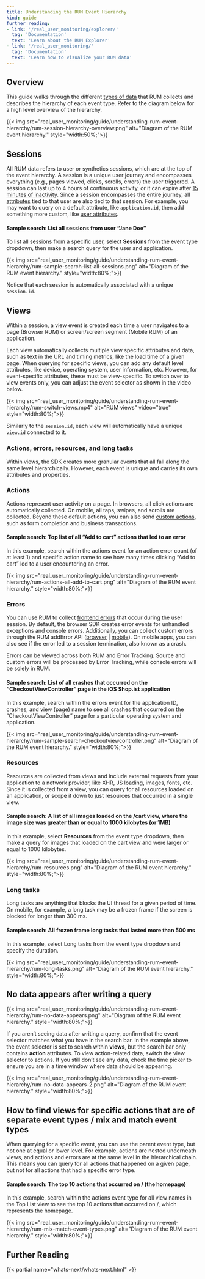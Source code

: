 ```yaml
---
title: Understanding the RUM Event Hierarchy
kind: guide
further_reading:
- link: '/real_user_monitoring/explorer/'
  tag: 'Documentation'
  text: 'Learn about the RUM Explorer'
- link: '/real_user_monitoring/'
  tag: 'Documentation'
  text: 'Learn how to visualize your RUM data'
---
```


## Overview

This guide walks through the different [types of data][1] that RUM collects and describes the hierarchy of each event type. Refer to the diagram below for a high level overview of the hierarchy.

{{< img src="real_user_monitoring/guide/understanding-rum-event-hierarchy/rum-session-hierarchy-overview.png" alt="Diagram of the RUM event hierarchy." style="width:50%;">}}

## Sessions
All RUM data refers to user or synthetics sessions, which are at the top of the event hierarchy. A session is a unique user journey and encompasses everything (e.g., pages viewed, clicks, scrolls, errors) the user triggered. A session can last up to 4 hours of continuous activity, or it can expire after [15 minutes of inactivity][2]. Since a session encompasses the entire journey, all [attributes][3] tied to that user are also tied to that session. For example, you may want to query on a default attribute, like `application.id`, then add something more custom, like [user attributes][4].

#### Sample search: List all sessions from user “Jane Doe”

To list all sessions from a specific user, select **Sessions** from the event type dropdown, then make a search query for the user and application.

{{< img src="real_user_monitoring/guide/understanding-rum-event-hierarchy/rum-sample-search-list-all-sessions.png" alt="Diagram of the RUM event hierarchy." style="width:80%;">}}

Notice that each session is automatically associated with a unique `session.id`.

## Views
Within a session, a view event is created each time a user navigates to a page (Browser RUM) or screen/screen segment (Mobile RUM) of an application. 

Each view automatically collects multiple view specific attributes and data, such as text in the URL and timing metrics, like the load time of a given page. When querying for specific views, you can add any default level attributes, like device, operating system, user information, etc. However, for event-specific attributes, these must be view-specific. To switch over to view events only, you can adjust the event selector as shown in the video below.

{{< img src="real_user_monitoring/guide/understanding-rum-event-hierarchy/rum-switch-views.mp4" alt="RUM views" video="true" style="width:80%;">}}

Similarly to the `session.id`, each view will automatically have a unique `view.id` connected to it. 

### Actions, errors, resources, and long tasks

Within views, the SDK creates more granular events that all fall along the same level hierarchically. However, each event is unique and carries its own attributes and properties.

### Actions

Actions represent user activity on a page. In browsers, all click actions are automatically collected. On mobile, all taps, swipes, and scrolls are collected. Beyond these default actions, you can also send [custom actions][5], such as form completion and business transactions. 

#### Sample search: Top list of all “Add to cart” actions that led to an error 

In this example, search within the actions event for an action error count (of at least 1) and specific action name to see how many times clicking “Add to cart” led to a user encountering an error.

{{< img src="real_user_monitoring/guide/understanding-rum-event-hierarchy/rum-actions-all-add-to-cart.png" alt="Diagram of the RUM event hierarchy." style="width:80%;">}}

### Errors

You can use RUM to collect [frontend errors][6] that occur during the user session. By default, the browser SDK creates error events for unhandled exceptions and console errors. Additionally, you can collect custom errors through the RUM addError API ([browser][7] | [mobile][8]). On mobile apps, you can also see if the error led to a session termination, also known as a crash.

Errors can be viewed across both RUM and Error Tracking. Source and custom errors will be processed by Error Tracking, while console errors will be solely in RUM.

#### Sample search: List of all crashes that occurred on the “CheckoutViewController” page in the iOS Shop.ist application

In this example, search within the errors event for the application ID, crashes, and view (page) name to see all crashes that occurred on the “CheckoutViewController” page for a particular operating system and application.

{{< img src="real_user_monitoring/guide/understanding-rum-event-hierarchy/rum-sample-search-checkoutviewcontroller.png" alt="Diagram of the RUM event hierarchy." style="width:80%;">}}

### Resources
Resources are collected from views and include external requests from your application to a network provider, like XHR, JS loading, images, fonts, etc. Since it is collected from a view, you can query for all resources loaded on an application, or scope it down to just resources that occurred in a single view. 

#### Sample search: A list of all images loaded on the /cart view, where the image size was greater than or equal to 1000 kilobytes (or 1MB)

In this example, select **Resources** from the event type dropdown, then make a query for images that loaded on the cart view and were larger or equal to 1000 kilobytes.

{{< img src="real_user_monitoring/guide/understanding-rum-event-hierarchy/rum-resources.png" alt="Diagram of the RUM event hierarchy." style="width:80%;">}}

### Long tasks
Long tasks are anything that blocks the UI thread for a given period of time. On mobile, for example, a long task may be a frozen frame if the screen is blocked for longer than 300 ms.

#### Sample search: All frozen frame long tasks that lasted more than 500 ms

In this example, select Long tasks from the event type dropdown and specify the duration.

{{< img src="real_user_monitoring/guide/understanding-rum-event-hierarchy/rum-long-tasks.png" alt="Diagram of the RUM event hierarchy." style="width:80%;">}}

## No data appears after writing a query

{{< img src="real_user_monitoring/guide/understanding-rum-event-hierarchy/rum-no-data-appears.png" alt="Diagram of the RUM event hierarchy." style="width:80%;">}}

If you aren’t seeing data after writing a query, confirm that the event selector matches what you have in the search bar. In the example above, the event selector is set to search within **views**, but the search bar only contains  **action** attributes. To view action-related data, switch the view selector to actions. If you still don’t see any data, check the time picker to ensure you are in a time window where data should be appearing.

{{< img src="real_user_monitoring/guide/understanding-rum-event-hierarchy/rum-no-data-appears-2.png" alt="Diagram of the RUM event hierarchy." style="width:80%;">}}

## How to find views for specific actions that are of separate event types / mix and match event types 

When querying for a specific event, you can use the parent event type, but not one at equal or lower level. For example, actions are nested underneath views, and actions and errors are at the same level in the hierarchical chain. This means you can query for all actions that happened on a given page, but not for all actions that had a specific error type.

#### Sample search: The top 10 actions that occurred on / (the homepage)

In this example, search within the actions event type for all view names in the Top List view to see the top 10 actions that occurred on /, which represents the homepage.

{{< img src="real_user_monitoring/guide/understanding-rum-event-hierarchy/rum-mix-match-event-types.png" alt="Diagram of the RUM event hierarchy." style="width:80%;">}}

## Further Reading

{{< partial name="whats-next/whats-next.html" >}}

[1]: /real_user_monitoring/browser/data_collected
[2]: /account_management/billing/rum/#when-does-a-session-expire
[3]: /real_user_monitoring/browser/data_collected/#event-specific-metrics-and-attributes
[4]: /real_user_monitoring/browser/data_collected/#user-attributes
[5]: /real_user_monitoring/guide/send-rum-custom-actions/?tab=npm
[6]: /real_user_monitoring/browser/collecting_browser_errors/?tab=npm
[7]: /real_user_monitoring/browser/collecting_browser_errors/?tab=npm#collect-errors-manually
[8]: /real_user_monitoring/ios/advanced_configuration/?tab=swift#custom-errors
